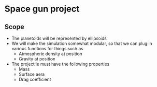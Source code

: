 # Space gun project


## Scope

- The planetoids will be represented by ellipsoids
- We will make the simulation somewhat modular, so that we can plug in various functions for things such as
	+ Atmospheric density at position
	+ Gravity at position
- The projectile must have the following properties
	+ Mass
	+ Surface aera
	+ Drag coefficient


